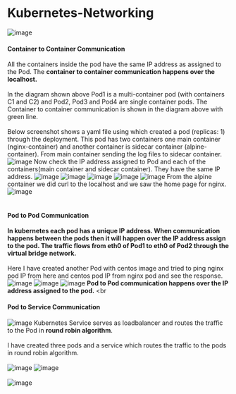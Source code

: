 # Kubernetes-Networking
![image](https://github.com/singhritesh85/Kubernetes-Networking/assets/56765895/69bbf29c-8057-43ce-a33f-1951ea4eee8d)
#### Container to Container Communication
All the containers inside the pod have the same IP address as assigned to the Pod. The **container to container communication happens over the localhost.** 
<br><br/>
In the diagram shown above Pod1 is a multi-container pod (with containers C1 and C2) and Pod2, Pod3 and Pod4 are single container pods. The Container to container communication is shown in the diagram above with green line.
<br><br/>
Below screenshot shows a yaml file using which created a pod (replicas: 1) through the deployment. This pod has two containers one main container (nginx-container) and another container is sidecar container (alpine-container). From main container sending the log files to sidecar container. 
![image](https://github.com/singhritesh85/Kubernetes-Networking/assets/56765895/196fc8b3-d292-419e-88e1-a8824768e385)
Now check the IP address assigned to Pod and each of the containers(main container and sidecar container). They have the same IP address. 
![image](https://github.com/singhritesh85/Kubernetes-Networking/assets/56765895/78b70c18-6536-4831-879d-48c9c100c2fa)
![image](https://github.com/singhritesh85/Kubernetes-Networking/assets/56765895/db043d20-cd93-486b-8cba-0679560d4ef8)
![image](https://github.com/singhritesh85/Kubernetes-Networking/assets/56765895/38d3347d-2ff8-47b4-adb0-ca727923d509)
![image](https://github.com/singhritesh85/Kubernetes-Networking/assets/56765895/499f5e74-2251-41bc-a55d-4764b25a336a)
![image](https://github.com/singhritesh85/Kubernetes-Networking/assets/56765895/50755497-8e23-4df7-86bf-8cd5b851c05f)
From the alpine container we did curl to the localhost and we saw the home page for nginx.
![image](https://github.com/singhritesh85/Kubernetes-Networking/assets/56765895/9e443465-f865-4ca5-acd8-998af6a90dba)
<br><br/>
#### Pod to Pod Communication
**In kubernetes each pod has a unique IP address. When communication happens between the pods then it will happen over the IP address assign to the pod. The traffic flows from eth0 of Pod1 to eth0 of Pod2 through the virtual bridge network.**
<br><br/>
Here I have created another Pod with centos image and tried to ping nginx pod IP from here and centos pod IP from nginx pod and see the response.
![image](https://github.com/singhritesh85/Kubernetes-Networking/assets/56765895/3524aee9-25b3-40ed-a8a9-98292fa7ea1e)
![image](https://github.com/singhritesh85/Kubernetes-Networking/assets/56765895/9b62b20d-aba8-4344-ad00-3a0edd39efc6)
![image](https://github.com/singhritesh85/Kubernetes-Networking/assets/56765895/53a15f27-f82b-4fda-8209-ff4b79c63479)
**Pod to Pod communication happens over the IP address assigned to the pod.**
<br<br/>
#### Pod to Service Communication
![image](https://github.com/singhritesh85/Kubernetes-Networking/assets/56765895/ac52b4d4-8fc6-4a0e-a65f-509c04bf17ba)
Kubernetes Service serves as loadbalancer and routes the traffic to the Pod in **round robin algorithm**.
<br><br/>
I have created three pods and a service which routes the traffic to the pods in round robin algorithm. 
<br><br/>
![image](https://github.com/singhritesh85/Kubernetes-Networking/assets/56765895/0f3abd68-2252-41ee-b124-46c3be4c8fc4)
![image](https://github.com/singhritesh85/Kubernetes-Networking/assets/56765895/0b890d79-a126-4e86-9696-05b4a2bb151a)
<br><br/>
![image](https://github.com/singhritesh85/Kubernetes-Networking/assets/56765895/d5375612-174e-4beb-bb1c-d3cc84ba6d81)
